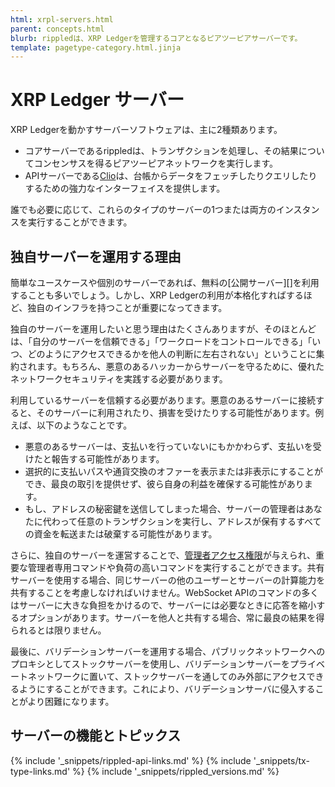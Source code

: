 ```yaml
---
html: xrpl-servers.html
parent: concepts.html
blurb: rippledは、XRP Ledgerを管理するコアとなるピアツーピアサーバーです。
template: pagetype-category.html.jinja
---
```

# XRP Ledger サーバー

XRP Ledgerを動かすサーバーソフトウェアは、主に2種類あります。

- コアサーバーである<span class="code-snippet">rippled</span>は、トランザクションを処理し、その結果についてコンセンサスを得るピアツーピアネットワークを実行します。
- APIサーバーである[Clio](the-clio-server.html)は、台帳からデータをフェッチしたりクエリしたりするための強力なインターフェイスを提供します。

誰でも必要に応じて、これらのタイプのサーバーの1つまたは両方のインスタンスを実行することができます。

## 独自サーバーを運用する理由

簡単なユースケースや個別のサーバーであれば、無料の[公開サーバー][]を利用することも多いでしょう。しかし、XRP Ledgerの利用が本格化すればするほど、独自のインフラを持つことが重要になってきます。

独自のサーバーを運用したいと思う理由はたくさんありますが、そのほとんどは、「自分のサーバーを信頼できる」「ワークロードをコントロールできる」「いつ、どのようにアクセスできるかを他人の判断に左右されない」ということに集約されます。もちろん、悪意のあるハッカーからサーバーを守るために、優れたネットワークセキュリティを実践する必要があります。

利用しているサーバーを信頼する必要があります。悪意のあるサーバーに接続すると、そのサーバーに利用されたり、損害を受けたりする可能性があります。例えば、以下のようなことです。

* 悪意のあるサーバーは、支払いを行っていないにもかかわらず、支払いを受けたと報告する可能性があります。
* 選択的に支払いパスや通貨交換のオファーを表示または非表示にすることができ、最良の取引を提供せず、彼ら自身の利益を確保する可能性があります。
* もし、アドレスの秘密鍵を送信してしまった場合、サーバーの管理者はあなたに代わって任意のトランザクションを実行し、アドレスが保有するすべての資金を転送または破棄する可能性があります。

さらに、独自のサーバーを運営することで、[管理者アクセス権限](get-started-using-http-websocket-apis.html#管理者アクセス権限)が与えられ、重要な管理者専用コマンドや負荷の高いコマンドを実行することができます。共有サーバーを使用する場合、同じサーバーの他のユーザーとサーバーの計算能力を共有することを考慮しなければいけません。WebSocket APIのコマンドの多くはサーバーに大きな負担をかけるので、サーバーには必要なときに応答を縮小するオプションがあります。サーバーを他人と共有する場合、常に最良の結果を得られるとは限りません。

最後に、バリデーションサーバーを運用する場合、パブリックネットワークへのプロキシとしてストックサーバーを使用し、バリデーションサーバーをプライベートネットワークに置いて、ストックサーバーを通してのみ外部にアクセスできるようにすることができます。これにより、バリデーションサーバに侵入することがより困難になります。

## サーバーの機能とトピックス

<!-- provided by the auto-generated table of children -->

<!--{# common link defs #}-->
{% include '_snippets/rippled-api-links.md' %}
{% include '_snippets/tx-type-links.md' %}
{% include '_snippets/rippled_versions.md' %}
